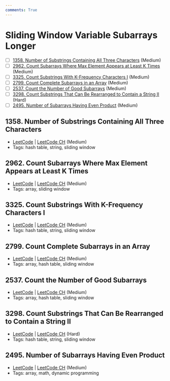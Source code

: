 ```yaml
---
comments: True
---
```


# Sliding Window Variable Subarrays Longer

- [ ] [1358. Number of Substrings Containing All Three Characters](https://leetcode.cn/problems/number-of-substrings-containing-all-three-characters/) (Medium)
- [ ] [2962. Count Subarrays Where Max Element Appears at Least K Times](https://leetcode.cn/problems/count-subarrays-where-max-element-appears-at-least-k-times/) (Medium)
- [ ] [3325. Count Substrings With K-Frequency Characters I](https://leetcode.cn/problems/count-substrings-with-k-frequency-characters-i/) (Medium)
- [ ] [2799. Count Complete Subarrays in an Array](https://leetcode.cn/problems/count-complete-subarrays-in-an-array/) (Medium)
- [ ] [2537. Count the Number of Good Subarrays](https://leetcode.cn/problems/count-the-number-of-good-subarrays/) (Medium)
- [ ] [3298. Count Substrings That Can Be Rearranged to Contain a String II](https://leetcode.cn/problems/count-substrings-that-can-be-rearranged-to-contain-a-string-ii/) (Hard)
- [ ] [2495. Number of Subarrays Having Even Product](https://leetcode.cn/problems/number-of-subarrays-having-even-product/) (Medium)

## 1358. Number of Substrings Containing All Three Characters

-   [LeetCode](https://leetcode.com/problems/number-of-substrings-containing-all-three-characters/) | [LeetCode CH](https://leetcode.cn/problems/number-of-substrings-containing-all-three-characters/) (Medium)
-   Tags: hash table, string, sliding window

## 2962. Count Subarrays Where Max Element Appears at Least K Times

-   [LeetCode](https://leetcode.com/problems/count-subarrays-where-max-element-appears-at-least-k-times/) | [LeetCode CH](https://leetcode.cn/problems/count-subarrays-where-max-element-appears-at-least-k-times/) (Medium)
-   Tags: array, sliding window

## 3325. Count Substrings With K-Frequency Characters I

-   [LeetCode](https://leetcode.com/problems/count-substrings-with-k-frequency-characters-i/) | [LeetCode CH](https://leetcode.cn/problems/count-substrings-with-k-frequency-characters-i/) (Medium)
-   Tags: hash table, string, sliding window

## 2799. Count Complete Subarrays in an Array

-   [LeetCode](https://leetcode.com/problems/count-complete-subarrays-in-an-array/) | [LeetCode CH](https://leetcode.cn/problems/count-complete-subarrays-in-an-array/) (Medium)
-   Tags: array, hash table, sliding window

## 2537. Count the Number of Good Subarrays

-   [LeetCode](https://leetcode.com/problems/count-the-number-of-good-subarrays/) | [LeetCode CH](https://leetcode.cn/problems/count-the-number-of-good-subarrays/) (Medium)
-   Tags: array, hash table, sliding window

## 3298. Count Substrings That Can Be Rearranged to Contain a String II

-   [LeetCode](https://leetcode.com/problems/count-substrings-that-can-be-rearranged-to-contain-a-string-ii/) | [LeetCode CH](https://leetcode.cn/problems/count-substrings-that-can-be-rearranged-to-contain-a-string-ii/) (Hard)
-   Tags: hash table, string, sliding window

## 2495. Number of Subarrays Having Even Product

-   [LeetCode](https://leetcode.com/problems/number-of-subarrays-having-even-product/) | [LeetCode CH](https://leetcode.cn/problems/number-of-subarrays-having-even-product/) (Medium)
-   Tags: array, math, dynamic programming
